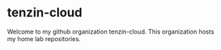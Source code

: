 # tenzin-cloud
Welcome to my github organization tenzin-cloud.  This organization hosts my home lab repositories.
